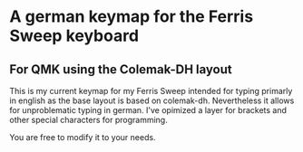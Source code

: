 # A german keymap for the Ferris Sweep keyboard 
## For QMK using the Colemak-DH layout

This is my current keymap for my Ferris Sweep intended for typing primarly in english as the base layout is based on colemak-dh.
Nevertheless it allows for unproblematic typing in german.
I've opimized a layer for brackets and other special characters for programming.

You are free to modify it to your needs.
